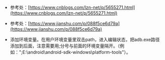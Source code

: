 * 参考处：[https://www.cnblogs.com/lzn-net/p/5655271.html](https://www.cnblogs.com/lzn-net/p/5655271.html)
* 参考处：[https://www.jianshu.com/p/088f5ce6d79a](https://www.jianshu.com/p/088f5ce6d79a)

* 添加环境变量。在用户环境变量里双击path，进入编辑状态，把adb.exe路径添加到后面，注意需要用;分号与前面的环境变量隔开。（例如：";E:\android\android-sdk-windows\platform-tools"）。